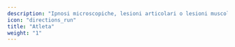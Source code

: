 ```yaml
---
description: "Ipnosi microscopiche, lesioni articolari o lesioni muscolari dovrebbero essere riconosciute in modo precoce."
icon: "directions_run"
title: "Atleta"
weight: "1"
---
```


